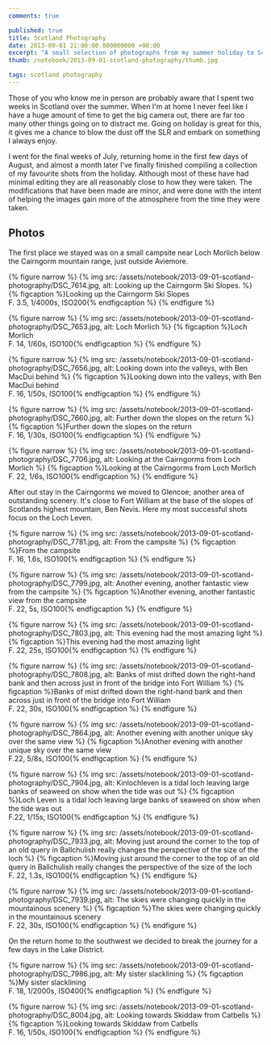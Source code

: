 ```yaml
---
comments: true

published: true
title: Scotland Photography
date: 2013-09-01 21:00:00.000000000 +00:00
excerpt: "A small selection of photographs from my summer holiday to Scotland"
thumb: /notebook/2013-09-01-scotland-photography/thumb.jpg

tags: scotland photography
---
```


Those of you who know me in person are probably aware that I spent two weeks in Scotland over the summer. When I'm at home I never feel like I have a huge amount of time to get the big camera out, there are far too many other things going on to distract me. Going on holiday is great for this, it gives me a chance to blow the dust off the SLR and embark on something I always enjoy.

I went for the final weeks of July, returning home in the first few days of August, and almost a month later I've finally finished compiling a collection of my favourite shots from the holiday.  Although most of these have had minimal editing they are all reasonably close to how they were taken. The modifications that have been made are minor, and were done with the intent of helping the images gain more of the atmosphere from the time they were taken.

## Photos

The first place we stayed was on a small campsite near Loch Morlich below the Cairngorm mountain range, just outside Aviemore.

{% figure narrow %}
  {% img src: /assets/notebook/2013-09-01-scotland-photography/DSC_7614.jpg, alt: Looking up the Cairngorm Ski Slopes. %}
  {% figcaption %}Looking up the Cairngorm Ski Slopes<br />F. 3.5, 1/4000s, ISO200{% endfigcaption %}
{% endfigure %}

{% figure narrow %}
  {% img src: /assets/notebook/2013-09-01-scotland-photography/DSC_7653.jpg, alt: Loch Morlich %}
  {% figcaption %}Loch Morlich<br />F. 14, 1/60s, ISO100{% endfigcaption %}
{% endfigure %}

{% figure narrow %}
  {% img src: /assets/notebook/2013-09-01-scotland-photography/DSC_7656.jpg, alt: Looking down into the valleys, with Ben MacDui behind %}
  {% figcaption %}Looking down into the valleys, with Ben MacDui behind<br />F. 16, 1/50s, ISO100{% endfigcaption %}
{% endfigure %}

{% figure narrow %}
  {% img src: /assets/notebook/2013-09-01-scotland-photography/DSC_7660.jpg, alt: Further down the slopes on the return %}
  {% figcaption %}Further down the slopes on the return<br />F. 16, 1/30s, ISO100{% endfigcaption %}
{% endfigure %}

{% figure narrow %}
  {% img src: /assets/notebook/2013-09-01-scotland-photography/DSC_7706.jpg, alt: Looking at the Cairngorms from Loch Morlich %}
  {% figcaption %}Looking at the Cairngorms from Loch Morlich<br />F. 22, 1/6s, ISO100{% endfigcaption %}
{% endfigure %}

After out stay in the Cairngorms we moved to Glencoe; another area of outstanding scenery. It's close to Fort William at the base of the slopes of Scotlands highest mountain, Ben Nevis. Here my most successful shots focus on the Loch Leven.

{% figure narrow %}
  {% img src: /assets/notebook/2013-09-01-scotland-photography/DSC_7781.jpg, alt: From the campsite %}
  {% figcaption %}From the campsite<br />F. 16, 1.6s, ISO100{% endfigcaption %}
{% endfigure %}

{% figure narrow %}
  {% img src: /assets/notebook/2013-09-01-scotland-photography/DSC_7799.jpg, alt: Another evening, another fantastic view from the campsite %}
  {% figcaption %}Another evening, another fantastic view from the campsite<br />F. 22, 5s, ISO100{% endfigcaption %}
{% endfigure %}

{% figure narrow %}
  {% img src: /assets/notebook/2013-09-01-scotland-photography/DSC_7803.jpg, alt: This evening had the most amazing light %}
  {% figcaption %}This evening had the most amazing light<br />F. 22, 25s, ISO100{% endfigcaption %}
{% endfigure %}

{% figure narrow %}
  {% img src: /assets/notebook/2013-09-01-scotland-photography/DSC_7808.jpg, alt: Banks of mist drifted down the right-hand bank and then across just in front of the bridge into Fort William %}
  {% figcaption %}Banks of mist drifted down the right-hand bank and then across just in front of the bridge into Fort William<br />F. 22, 30s, ISO100{% endfigcaption %}
{% endfigure %}

{% figure narrow %}
  {% img src: /assets/notebook/2013-09-01-scotland-photography/DSC_7864.jpg, alt: Another evening with another unique sky over the same view %}
  {% figcaption %}Another evening with another unique sky over the same view<br />F.22, 5/8s, ISO100{% endfigcaption %}
{% endfigure %}

{% figure narrow %}
  {% img src: /assets/notebook/2013-09-01-scotland-photography/DSC_7904.jpg, alt: Kinlochleven is a tidal loch leaving large banks of seaweed on show when the tide was out %}
  {% figcaption %}Loch Leven is a tidal loch leaving large banks of seaweed on show when the tide was out<br />F.22, 1/15s, ISO100{% endfigcaption %}
{% endfigure %}

{% figure narrow %}
  {% img src: /assets/notebook/2013-09-01-scotland-photography/DSC_7933.jpg, alt: Moving just around the corner to the top of an old query in Ballchulish really changes the perspective of the size of the loch %}
  {% figcaption %}Moving just around the corner to the top of an old query in Ballchulish really changes the perspective of the size of the loch<br />F. 22, 1.3s, ISO100{% endfigcaption %}
{% endfigure %}

{% figure narrow %}
  {% img src: /assets/notebook/2013-09-01-scotland-photography/DSC_7939.jpg, alt: The skies were changing quickly in the mountainous scenery %}
  {% figcaption %}The skies were changing quickly in the mountainous scenery<br />F. 22, 30s, ISO100{% endfigcaption %}
{% endfigure %}

On the return home to the southwest we decided to break the journey for a few days in the Lake District.

{% figure narrow %}
  {% img src: /assets/notebook/2013-09-01-scotland-photography/DSC_7986.jpg, alt: My sister slacklining %}
  {% figcaption %}My sister slacklining<br />F. 18, 1/2000s, ISO400{% endfigcaption %}
{% endfigure %}

{% figure narrow %}
  {% img src: /assets/notebook/2013-09-01-scotland-photography/DSC_8004.jpg, alt: Looking towards Skiddaw from Catbells %}
  {% figcaption %}Looking towards Skiddaw from Catbells<br />F. 16, 1/50s, ISO100{% endfigcaption %}
{% endfigure %}

